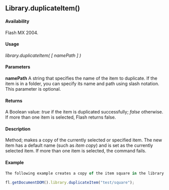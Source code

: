 ## Library.duplicateItem()

#### Availability

Flash MX 2004.

#### Usage

*library.duplicateItem( [ namePath ] )*

#### Parameters

**namePath** A string that specifies the name of the item to duplicate. If the item is in a folder, you can specify its name and path using slash notation. This parameter is optional.

#### Returns

A Boolean value: *true* if the item is duplicated successfully; *false* otherwise. If more than one item is selected, Flash returns false.

#### Description

Method; makes a copy of the currently selected or specified item. The new item has a default name (such as *item copy*) and is set as the currently selected item. If more than one item is selected, the command fails.

#### Example

```javascript
The following example creates a copy of the item square in the library folder test:
 
fl.getDocumentDOM().library.duplicateItem("test/square");

```
